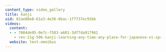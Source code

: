```yaml
---
content_type: video_gallery
title: kanji
uid: 82ae80e8-61a3-4e36-8bac-1f7737ec91bb
videos:
  content:
  - - 7004de95-0e7c-f583-a601-3df7da917961
    - res-21g-506-kanji-learning-any-time-any-place-for-japanese-vi-spring-2021
  website: test-omnibus
---
```

